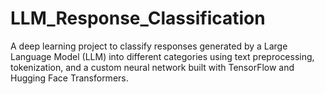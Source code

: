 # LLM_Response_Classification
A deep learning project to classify responses generated by a Large Language Model (LLM) into different categories using text preprocessing, tokenization, and a custom neural network built with TensorFlow and Hugging Face Transformers.
